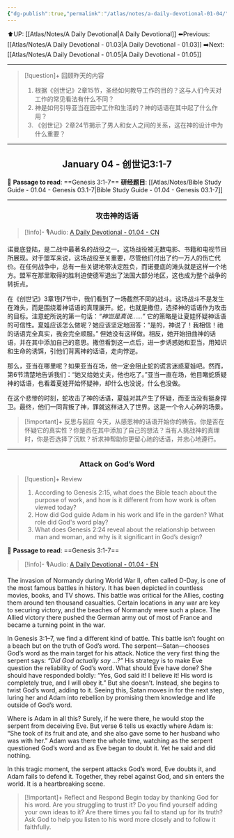 ```yaml
---
{"dg-publish":true,"permalink":"/atlas/notes/a-daily-devotional-01-04/","noteIcon":""}
---
```


⬆️UP: [[Atlas/Notes/A Daily Devotional\|A Daily Devotional]]
⬅️Previous: [[Atlas/Notes/A Daily Devotional - 01.03\|A Daily Devotional - 01.03]]
➡️Next: [[Atlas/Notes/A Daily Devotional - 01.05\|A Daily Devotional - 01.05]]

---

> [!question]+ 回顾昨天的内容
> 1. 根据《创世记》2章15节，圣经如何教导工作的目的？这与人们今天对工作的常见看法有什么不同？
> 2. 神是如何引导亚当在园中工作和生活的？神的话语在其中起了什么作用？
> 3. 《创世记》2章24节揭示了男人和女人之间的关系，这在神的设计中为什么重要？

---
## <center>January 04 - 创世记3:1-7</center>

📖 **Passage to read**: ==Genesis 3:1-7==
**研经题目**: [[Atlas/Notes/Bible Study Guide - 01.04 - Genesis 03.1-7\|Bible Study Guide - 01.04 - Genesis 03.1-7]]

---
### <center>攻击神的话语</center>

> [!info]- 🎙️Audio: [A Daily Devotional - 01.04 - CN](https://drive.google.com/file/d/10Inpf2fcxI_fzqzI3CYHXb5VOm6yiXaO/view?usp=drive_link)

诺曼底登陆，是二战中最著名的战役之一。这场战役被无数电影、书籍和电视节目所展现。对于盟军来说，这场战役至关重要，尽管他们付出了约一万人的伤亡代价。在任何战争中，总有一些关键地带决定胜负，而诺曼底的滩头就是这样一个地方。盟军在那里取得的胜利迫使德军退出了法国大部分地区，这也成为整个战争的转折点。

在《创世记》3章1到7节中，我们看到了一场截然不同的战斗。这场战斗不是发生在滩头，而是围绕着神话语的真理展开。蛇，也就是撒但，选择神的话语作为攻击的目标。注意蛇所说的第一句话：_“神岂是真说……”_ 它的策略是让夏娃怀疑神话语的可信性。夏娃应该怎么做呢？她应该坚定地回答：“是的，神说了！我相信！祂的话语完全真实，我会完全顺服。” 但她没有这样做。相反，她开始扭曲神的话语，并在其中添加自己的意思。撒但看到这一点后，进一步诱惑她和亚当，用知识和生命的诱饵，引他们背离神的话语，走向悖逆。

那么，亚当在哪里呢？如果亚当在场，他一定会阻止蛇的谎言迷惑夏娃吧。然而，第6节清楚地告诉我们：“她又给她丈夫，他也吃了。”亚当一直在场，他目睹蛇质疑神的话语，也看着夏娃开始怀疑神，却什么也没说，什么也没做。

在这个悲惨的时刻，蛇攻击了神的话语，夏娃对其产生了怀疑，而亚当没有挺身捍卫。最终，他们一同背叛了神，罪就这样进入了世界。这是一个令人心碎的场景。

> [!important]+ 反思与回应
> 今天，从感恩神的话语开始你的祷告。你是否在怀疑它的真实性？你是否在其中添加了自己的想法？当有人挑战神的真理时，你是否选择了沉默？祈求神帮助你更留心祂的话语，并忠心地遵行。



---
### <center>Attack on God’s Word</center>

> [!question]+ Review
> 1. According to Genesis 2:15, what does the Bible teach about the purpose of work, and how is it different from how work is often viewed today?
> 2. How did God guide Adam in his work and life in the garden? What role did God's word play?
> 3. What does Genesis 2:24 reveal about the relationship between man and woman, and why is it significant in God’s design?

📖 **Passage to read**: ==Genesis 3:1-7==

> [!info]- 🎙️Audio: [A Daily Devotional - 01.04 - EN](https://drive.google.com/file/d/17LsVyxClLxkxDeH-LppWx1IpSlpAyt9P/view?usp=drive_link)

The invasion of Normandy during World War II, often called D-Day, is one of the most famous battles in history. It has been depicted in countless movies, books, and TV shows. This battle was critical for the Allies, costing them around ten thousand casualties. Certain locations in any war are key to securing victory, and the beaches of Normandy were such a place. The Allied victory there pushed the German army out of most of France and became a turning point in the war.

In Genesis 3:1–7, we find a different kind of battle. This battle isn’t fought on a beach but on the truth of God’s word. The serpent—Satan—chooses God’s word as the main target for his attack. Notice the very first thing the serpent says: _“Did God actually say …?”_ His strategy is to make Eve question the reliability of God’s word. What should Eve have done? She should have responded boldly: “Yes, God said it! I believe it! His word is completely true, and I will obey it.” But she doesn’t. Instead, she begins to twist God’s word, adding to it. Seeing this, Satan moves in for the next step, luring her and Adam into rebellion by promising them knowledge and life outside of God’s word.

Where is Adam in all this? Surely, if he were there, he would stop the serpent from deceiving Eve. But verse 6 tells us exactly where Adam is: “She took of its fruit and ate, and she also gave some to her husband who was with her.” Adam was there the whole time, watching as the serpent questioned God’s word and as Eve began to doubt it. Yet he said and did nothing.

In this tragic moment, the serpent attacks God’s word, Eve doubts it, and Adam fails to defend it. Together, they rebel against God, and sin enters the world. It is a heartbreaking scene.

> [!important]+ Reflect and Respond
> Begin today by thanking God for his word. Are you struggling to trust it? Do you find yourself adding your own ideas to it? Are there times you fail to stand up for its truth? Ask God to help you listen to his word more closely and to follow it faithfully.

